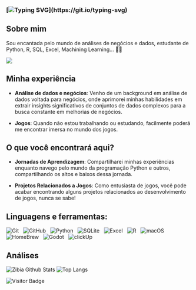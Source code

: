 
### [![Typing SVG](https://readme-typing-svg.demolab.com?font=Fira+Code&weight=500&size=25&duration=4000&pause=2000&color=D8DA91&vCenter=true&random=false&width=430&lines=print('Hello+World!');Hello+World!)](https://git.io/typing-svg)

## Sobre mim
Sou encantada pelo mundo de análises de negócios e dados, estudante de Python, R, SQL, Excel, Machining Learning... 🎲🎯

<div>
<a href="https://www.linkedin.com/in/zibiaribeiro" target="_blank"><img loading="lazy" src="https://img.shields.io/badge/-LinkedIn-%230077B5?style=for-the-badge&logo=linkedin&logoColor=white" target="_blank"></a>   
</div> 


## Minha experiência
- **Análise de dados e negócios**: Venho de um background em análise de dados voltada para negócios, onde aprimorei minhas habilidades em extrair insights significativos de conjuntos de dados complexos para a busca constante em melhorias de negócios.
  
- **Jogos**: Quando não estou trabalhando ou estudando, facilmente poderá me encontrar imersa no mundo dos jogos.

## O que você encontrará aqui?
- **Jornadas de Aprendizagem**: Compartilharei minhas experiências enquanto navego pelo mundo da programação Python e outros, compartilhando os altos e baixos dessa jornada.
  
- **Projetos Relacionados a Jogos**: Como entusiasta de jogos, você pode acabar encontrando alguns projetos relacionados ao desenvolvimento de jogos, nunca se sabe!
  
## Linguagens e ferramentas: 

![Git](https://img.shields.io/badge/-Git-black?logo=git&style=social)&nbsp;&nbsp;
![GitHub](https://img.shields.io/badge/-GitHub-black?logo=github&style=social)&nbsp;&nbsp;
![Python](https://img.shields.io/badge/-Python-black?logo=Python&style=social)&nbsp;&nbsp;
![SQLite](https://img.shields.io/badge/-SQLite-black?logo=sqlite&style=social)&nbsp;&nbsp;
![Excel](https://img.shields.io/badge/-Excel-green?logo=microsoftexcel&style=social)&nbsp;&nbsp;
![R](https://img.shields.io/badge/-R-black?logo=r&style=social)&nbsp;&nbsp;
![macOS](https://img.shields.io/badge/-macOS-black?logo=apple&style=social)&nbsp;&nbsp;
![HomeBrew](https://img.shields.io/badge/-HomeBrew-yellow?logo=homebrew&style=social)&nbsp;&nbsp;
![Godot](https://img.shields.io/badge/-Godot-blue?logo=godotengine&style=social)&nbsp;&nbsp;
![clickUp](https://img.shields.io/badge/-ClickUp-blue?logo=clickup&style=social)&nbsp;&nbsp;

## Análises 
![Zibia Github Stats](https://github-readme-stats.vercel.app/api?username=zibia-cunha&show_icons=true&theme=moltack)
![Top Langs](https://github-readme-stats.vercel.app/api/top-langs/?username=zibia-cunha&hide=TeX&layout=compact&theme=moltack)



![Visitor Badge](https://visitor-badge.laobi.icu/badge?page_id=zibia-cunha.zibia-cunha)

